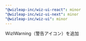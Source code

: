 ```yaml
---
"@wizleap-inc/wiz-ui-react": minor
"@wizleap-inc/wiz-ui-next": minor
"@wizleap-inc/wiz-ui": minor
---
```


WizIWarning（警告アイコン）を追加
